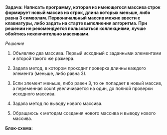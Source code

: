 **Задача: Написать программу, которая из имеющегося массива строк формирует новый массив из строк, длина которых меньше, либо равна 3 символам. Первоначальный массив можно ввести с клавиатуры, либо задать на старте выполнения алгоритма. При решении не рекомендуется пользоваться коллекциями, лучше обойтись исключительно массивами.**

*Решение*

1. Объявляю два массива. Первый исходный с заданными элементами и второй такого же размера.

2. Задала метод, в котором проходит проверка длинны каждого элемента (меньше, либо равна 3).

3. Если элемент меньше, либо равен 3, то он попадает в новый массив, а переменная count увеличивается на один, до полной проверки исходного массива.
4. Задала метод по выводу нового массива.
5. Обращаюсь к методам создания нового массива и выводу нового массива. 

**Блок-схема:**


